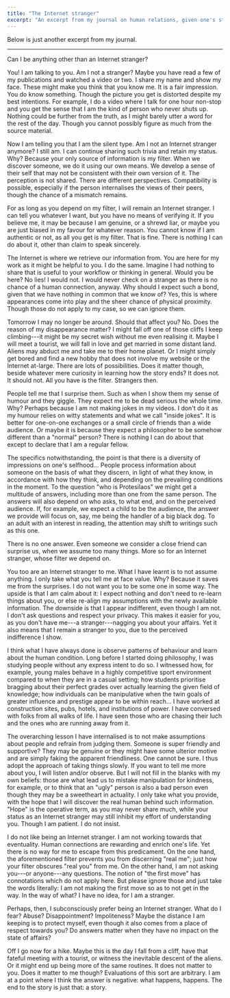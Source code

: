 ```yaml
---
title: "The Internet stranger"
excerpt: "An excerpt from my journal on human relations, given one's status as a stranger."
---
```


Below is just another excerpt from my journal.

* * *

Can I be anything other than an Internet stranger?

You!  I am talking to you.  Am I not a stranger?  Maybe you have read
a few of my publications and watched a video or two.  I share my name
and show my face.  These might make you think that you know me.  It is
a fair impression.  You do know something.  Though the picture you get
is distorted despite my best intentions.  For example, I do a video
where I talk for one hour non-stop and you get the sense that I am the
kind of person who never shuts up.  Nothing could be further from the
truth, as I might barely utter a word for the rest of the day.  Though
you cannot possibly figure as much from the source material.

Now I am telling you that I am the silent type.  Am I not an Internet
stranger anymore?  I still am.  I can continue sharing such trivia and
retain my status.  Why?  Because your only source of information is my
filter.  When we discover someone, we do it using our own means.  We
develop a sense of their self that may not be consistent with their
own version of it.  The perception is not shared.  There are different
perspectives.  Compatibility is possible, especially if the person
internalises the views of their peers, though the chance of a mismatch
remains.

For as long as you depend on my filter, I will remain an Internet
stranger.  I can tell you whatever I want, but you have no means of
verifying it.  If you believe me, it may be because I am genuine, or a
shrewd liar, or maybe you are just biased in my favour for whatever
reason.  You cannot know if I am authentic or not, as all you get is
my filter.  That is fine.  There is nothing I can do about it, other
than claim to speak sincerely.

The Internet is where we retrieve our information from.  You are here
for my work as it might be helpful to you.  I do the same.  Imagine I
had nothing to share that is useful to your workflow or thinking in
general.  Would you be here?  No lies!  I would not.  I would never
check on a stranger as there is no chance of a human connection,
anyway.  Why should I expect such a bond, given that we have nothing
in common that we know of?  Yes, this is where appearances come into
play and the sheer chance of physical proximity.  Though those do not
apply to my case, so we can ignore them.

Tomorrow I may no longer be around.  Should that affect you?  No.
Does the reason of my disappearance matter?  I might fall off one of
those cliffs I keep climbing---it might be my secret wish without me
even realising it.  Maybe I will meet a tourist, we will fall in love
and get married in some distant land.  Aliens may abduct me and take
me to their home planet.  Or I might simply get bored and find a new
hobby that does not involve my website or the Internet at-large.
There are lots of possibilities.  Does it matter though, beside
whatever mere curiosity in learning how the story ends?  It does not.
It should not.  All you have is the filter.  Strangers then.

People tell me that I surprise them.  Such as when I show them my
sense of humour and they giggle.  They expect me to be dead serious
the whole time.  Why?  Perhaps because I am not making jokes in my
videos.  I don't do it as my humour relies on witty statements and
what we call "inside jokes".  It is better for one-on-one exchanges or
a small circle of friends than a wide audience.  Or maybe it is
because they expect a philosopher to be somehow different than a
"normal" person?  There is nothing I can do about that except to
declare that I am a regular fellow.

The specifics notwithstanding, the point is that there is a diversity
of impressions on one's selfhood...  People process information about
someone on the basis of what they discern, in light of what they know,
in accordance with how they think, and depending on the prevailing
conditions in the moment.  To the question "who is Protesilaos" we
might get a multitude of answers, including more than one from the
same person.  The answers will also depend on who asks, to what end,
and on the perceived audience.  If, for example, we expect a child to
be the audience, the answer we provide will focus on, say, me being
the handler of a big black dog.  To an adult with an interest in
reading, the attention may shift to writings such as this one.

There is no one answer.  Even someone we consider a close friend can
surprise us, when we assume too many things.  More so for an Internet
stranger, whose filter we depend on.

You too are an Internet stranger to me.  What I have learnt is to not
assume anything.  I only take what you tell me at face value.  Why?
Because it saves me from the surprises.  I do not want you to be some
one in some way.  The upside is that I am calm about it: I expect
nothing and don't need to re-learn things about you, or else re-align
my assumptions with the newly available information.  The downside is
that I appear indifferent, even though I am not.  I don't ask
questions and respect your privacy.  This makes it easier for you, as
you don't have me---a stranger---nagging you about your affairs.  Yet
it also means that I remain a stranger to you, due to the perceived
indifference I show.

I think what I have always done is observe patterns of behaviour and
learn about the human condition.  Long before I started doing
philosophy, I was studying people without any express intent to do so.
I witnessed how, for example, young males behave in a highly
competitive sport environment compared to when they are in a casual
setting; how students prioritise bragging about their perfect grades
over actually learning the given field of knowledge; how individuals
can be manipulative when the twin goals of greater influence and
prestige appear to be within reach...  I have worked at construction
sites, pubs, hotels, and institutions of power.  I have conversed with
folks from all walks of life.  I have seen those who are chasing their
luch and the ones who are running away from it.

The overarching lesson I have internalised is to not make assumptions
about people and refrain from judging them.  Someone is super friendly
and supportive?  They may be genuine or they might have some ulterior
motive and are simply faking the apparent friendliness.  One cannot be
sure.  I thus adopt the approach of taking things slowly.  If you want
to tell me more about you, I will listen and/or observe.  But I will
not fill in the blanks with my own beliefs: those are what lead us to
mistake manipulation for kindness, for example, or to think that an
"ugly" person is also a bad person even though they may be a
sweetheart in actuality.  I only take what you provide, with the hope
that I will discover the real human behind such information.  "Hope"
is the operative term, as you may never share much, while your status
as an Internet stranger may still inhibit my effort of understanding
you.  Though I am patient.  I do not insist.

I do not like being an Internet stranger.  I am not working towards
that eventuality.  Human connections are rewarding and enrich one's
life.  Yet there is no way for me to escape from this predicament.  On
the one hand, the aforementioned filter prevents you from discerning
"real me"; just how your filter obscures "real you" from me.  On the
other hand, I am not asking you---or anyone---any questions.  The
notion of "the first move" has connotations which do not apply here.
But please ignore those and just take the words literally: I am not
making the first move so as to not get in the way.  In the way of
what?  I have no idea, for I am a stranger.

Perhaps, then, I subconsciously prefer being an Internet stranger.
What do I fear?  Abuse?  Disappointment?  Impoliteness?  Maybe the
distance I am keeping is to protect myself, even though it also comes
from a place of respect towards you?  Do answers matter when they have
no impact on the state of affairs?

Off I go now for a hike.  Maybe this is the day I fall from a cliff,
have that fateful meeting with a tourist, or witness the inevitable
descent of the aliens.  Or it might end up being more of the same
routines.  It does not matter to you.  Does it matter to me though?
Evaluations of this sort are arbitrary.  I am at a point where I think
the answer is negative: what happens, happens.  The end to the story
is just that: a story.
